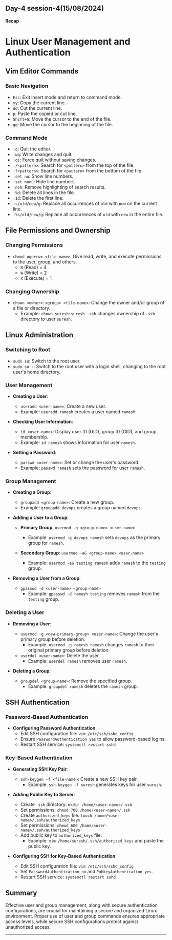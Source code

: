 **Day-4 session-4(15/08/2024)**
----------------------------
**Recap**
# Linux User Management and Authentication

## Vim Editor Commands

### Basic Navigation
- `Esc`: Exit insert mode and return to command mode.
- `yy`: Copy the current line.
- `dd`: Cut the current line.
- `p`: Paste the copied or cut line.
- `Shift+G`: Move the cursor to the end of the file.
- `gg`: Move the cursor to the beginning of the file.

### Command Mode
- `:q`: Quit the editor.
- `:wq`: Write changes and quit.
- `:q!`: Force quit without saving changes.
- `:/<pattern>`: Search for `<pattern>` from the top of the file.
- `:?<pattern>`: Search for `<pattern>` from the bottom of the file.
- `:set nu`: Show line numbers.
- `:set nonu`: Hide line numbers.
- `:noh`: Remove highlighting of search results.
- `:%d`: Delete all lines in the file.
- `:1d`: Delete the first line.
- `:s/old/new/g`: Replace all occurrences of `old` with `new` on the current line.
- `:%s/old/new/g`: Replace all occurrences of `old` with `new` in the entire file.

## File Permissions and Ownership

### Changing Permissions
- `chmod ugo+rwx <file-name>`: Give read, write, and execute permissions to the user, group, and others.
  - `R` (Read) = 4
  - `W` (Write) = 2
  - `X` (Execute) = 1

### Changing Ownership
- `chown <owner>:<group> <file-name>`: Change the owner and/or group of a file or directory.
  - Example: `chown suresh:suresh .ssh` changes ownership of `.ssh` directory to user `suresh`.

## Linux Administration

### Switching to Root
- `sudo su`: Switch to the root user.
- `sudo su -`: Switch to the root user with a login shell, changing to the root user's home directory.

### User Management
- **Creating a User**:
  - `useradd <user-name>`: Create a new user.
  - Example: `useradd ramesh` creates a user named `ramesh`.

- **Checking User Information**:
  - `id <user-name>`: Display user ID (UID), group ID (GID), and group membership.
  - Example: `id ramesh` shows information for user `ramesh`.

- **Setting a Password**:
  - `passwd <user-name>`: Set or change the user's password.
  - Example: `passwd ramesh` sets the password for user `ramesh`.

### Group Management
- **Creating a Group**:
  - `groupadd <group-name>`: Create a new group.
  - Example: `groupadd devops` creates a group named `devops`.

- **Adding a User to a Group**:
  - **Primary Group**: `usermod -g <group-name> <user-name>`
    - Example: `usermod -g devops ramesh` sets `devops` as the primary group for `ramesh`.

  - **Secondary Group**: `usermod -aG <group-name> <user-name>`
    - Example: `usermod -aG testing ramesh` adds `ramesh` to the `testing` group.

- **Removing a User from a Group**:
  - `gpasswd -d <user-name> <group-name>`
    - Example: `gpasswd -d ramesh testing` removes `ramesh` from the `testing` group.

### Deleting a User
- **Removing a User**:
  - `usermod -g <new-primary-group> <user-name>`: Change the user's primary group before deletion.
    - Example: `usermod -g ramesh ramesh` changes `ramesh` to their original primary group before deletion.
  - `userdel <user-name>`: Delete the user.
    - Example: `userdel ramesh` removes user `ramesh`.

- **Deleting a Group**:
  - `groupdel <group-name>`: Remove the specified group.
    - Example: `groupdel ramesh` deletes the `ramesh` group.

## SSH Authentication

### Password-Based Authentication
- **Configuring Password Authentication**:
  - Edit SSH configuration file: `vim /etc/ssh/sshd_config`
  - Ensure `PasswordAuthentication yes` to allow password-based logins.
  - Restart SSH service: `systemctl restart sshd`

### Key-Based Authentication
- **Generating SSH Key Pair**:
  - `ssh-keygen -f <file-name>`: Create a new SSH key pair.
    - Example: `ssh-keygen -f suresh` generates keys for user `suresh`.

- **Adding Public Key to Server**:
  - Create `.ssh` directory: `mkdir /home/<user-name>/.ssh`
  - Set permissions: `chmod 700 /home/<user-name>/.ssh`
  - Create `authorized_keys` file: `touch /home/<user-name>/.ssh/authorized_keys`
  - Set permissions: `chmod 600 /home/<user-name>/.ssh/authorized_keys`
  - Add public key to `authorized_keys` file.
    - Example: `vim /home/suresh/.ssh/authorized_keys` and paste the public key.

- **Configuring SSH for Key-Based Authentication**:
  - Edit SSH configuration file: `vim /etc/ssh/sshd_config`
  - Set `PasswordAuthentication no` and `PubkeyAuthentication yes`.
  - Restart SSH service: `systemctl restart sshd`

## Summary
Effective user and group management, along with secure authentication configurations, are crucial for maintaining a secure and organized Linux environment. Proper use of user and group commands ensures appropriate access levels, while secure SSH configurations protect against unauthorized access.

---


